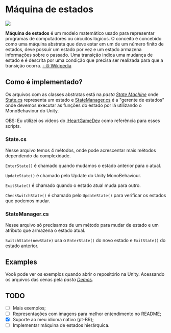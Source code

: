 # Máquina de estados
[![](https://img.shields.io/badge/lang-en-red)](README.md)

**Máquina de estados** é um modelo matemático usado para representar programas de computadores ou circuitos lógicos. O conceito é concebido como uma máquina abstrata que deve estar em um de um número finito de estados, deve possuir um estado por vez e um estado armazena informações sobre o passado. Uma transição indica uma mudança de estado e é descrita por uma condição que precisa ser realizada para que a transição ocorra. [- 🌐 Wikipedia](https://pt.wikipedia.org/wiki/Máquina_de_estados_finita)

## Como é implementado?
Os arquivos com as classes abstratas está na *pasta [State Machine](Assets/Scripts/State%20Machine)* onde [State.cs](Assets/Scripts/State%20Machine/State.cs) representa um estado e [StateManager.cs](Assets/Scripts/State%20Machine/StateManager.cs) é a "gerente de estados" onde devemos executar as funções do estado por lá utilizando o MonoBehaviour do Unity.

OBS: Eu utilizei os vídeos do [IHeartGameDev](https://www.youtube.com/watch?v=Vt8aZDPzRjI) como referência para esses scripts.

### State.cs
Nesse arquivo temos 4 métodos, onde pode acrescentar mais métodos dependendo da complexidade.

`EnterState()` é chamado quando mudamos o estado anterior para o atual.

`UpdateState()` é chamado pelo Update do Unity MonoBehaviour.

`ExitState()` é chamado quando o estado atual muda para outro.

`CheckSwitchState()` é chamado pelo `UpdateState()` para verificar os estados que podemos mudar.

### StateManager.cs
Nesse arquivo só precisamos de um método para mudar de estado e um atributo que armazena o estado atual.

`SwitchState(newState)` usa o `EnterState()` do novo estado e `ExitState()` do estado anterior.

## Examples
Você pode ver os exemplos quando abrir o repositório na Unity. Acessando os arquivos das cenas pela *pasta [Demos](Assets/Demos)*.

## TODO
- [ ] Mais exemplos;
- [ ] Representações com imagens para melhor entendimento no README;
- [x] Suporte ao meu idioma nativo (pt-BR);
- [ ] Implementar máquina de estados hierárquica.